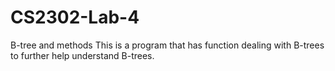 # CS2302-Lab-4
B-tree and methods 
This is a program that has function dealing with B-trees to further help understand B-trees. 
